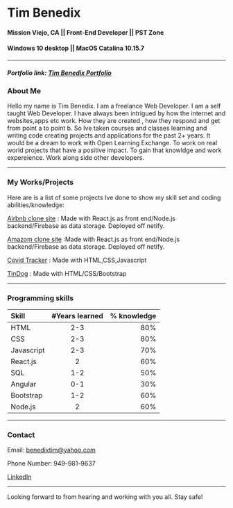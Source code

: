 # Tim Benedix
#### Mission Viejo, CA || Front-End Developer || PST Zone

#### Windows 10 desktop || MacOS Catalina 10.15.7
---

##### Portfolio link: [Tim Benedix Portfolio](https://tim-b-porfolio.netlify.app)

### About Me
Hello my name is Tim Benedix. I am a freelance Web Developer. I am a self taught  Web Developer. I have always been intrigued by how the internet and websites,apps etc work. How they are created , how they respond and get from point a to point b. So Ive taken courses and classes learning and writing code creating projects and applications for the past 2+ years. It would be a dream to work with Open Learning Exchange. To work on real world projects that have a positive impact. To gain that knowldge and work expereience. Work along side other developers. 

---
### My Works/Projects
Here are is a list of some projects Ive done to show my skill set and coding abilities/knowledge:

[Airbnb clone site](https://airbnb-clone-td.netlify.app) : Made with React.js as front end/Node.js backend/Firebase as data storage. Deployed off netify.


[Amazom clone site](https://amazon-clone-site.netlify.app) :Made with React.js as front end/Node.js backend/Firebase as data storage. Deployed off netify.

[Covid Tracker](https://tinydog1324.github.io/covid-tracker/) : Made with HTML,CSS,Javascript

[TinDog](https://tinydog1324.github.io/tindog/) : Made with HTML/CSS/Bootstrap

---

### Programming skills

| Skill | #Years learned  | % knowledge|
| :------------ |:---------------:| -----:|
|HTML      | 2-3 | 80% |
| CSS     | 2-3        |   80% |
| Javascript | 2-3        |    70% |
|React.js    | 2 | 60%|
|SQL        | 1-2 | 50%|
|Angular   | 0-1 | 30%|
|Bootstrap | 1-2 | 60%|
| Node.js | 2 | 60%|

---
### Contact

Email: benedixtim@yahoo.com

Phone Number: 949-981-9637

[LinkedIn](https://www.linkedin.com/in/tim-benedix-751a5681/)

---

Looking forward to from hearing and working with you all. Stay safe!
